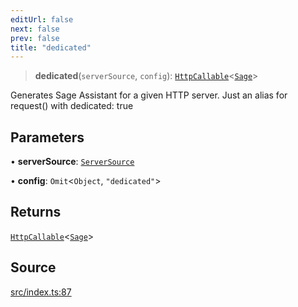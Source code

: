 ```yaml
---
editUrl: false
next: false
prev: false
title: "dedicated"
---
```


> **dedicated**(`serverSource`, `config`): [`HttpCallable`](../type-aliases/HttpCallable.md)\<[`Sage`](../classes/Sage.md)\>

Generates Sage Assistant for a given HTTP server.
Just an alias for request() with dedicated: true

## Parameters

• **serverSource**: [`ServerSource`](../type-aliases/ServerSource.md)

• **config**: `Omit`\<`Object`, `"dedicated"`\>

## Returns

[`HttpCallable`](../type-aliases/HttpCallable.md)\<[`Sage`](../classes/Sage.md)\>

## Source

[src/index.ts:87](https://github.com/eddienubes/sagetest/blob/99f6f92/src/index.ts#L87)
